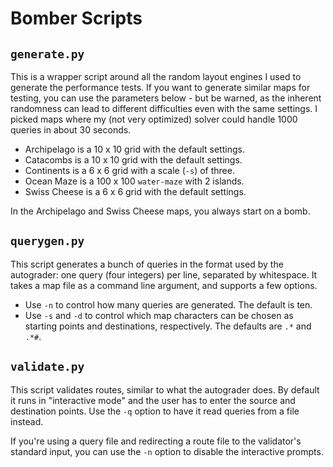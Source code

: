 # Bomber Scripts

## `generate.py`

This is a wrapper script around all the random layout engines I used to generate
the performance tests. If you want to generate similar maps for testing, you can
use the parameters below - but be warned, as the inherent randomness can lead to
different difficulties even with the same settings.  I picked maps where my (not
very optimized) solver could handle 1000 queries in about 30 seconds.

- Archipelago is a 10 x 10 grid with the default settings.
- Catacombs is a 10 x 10 grid with the default settings.
- Continents is a 6 x 6 grid with a scale (`-s`) of three.
- Ocean Maze is a 100 x 100 `water-maze` with 2 islands.
- Swiss Cheese is a 6 x 6 grid with the default settings.

In the Archipelago and Swiss Cheese maps, you always start on a bomb.


## `querygen.py`

This script  generates a bunch of queries  in the format used by the autograder:
one query (four integers) per line, separated by whitespace. It takes a map file
as a command line argument, and supports a few options.

- Use `-n` to control how many queries are generated.  The default is ten.
- Use `-s` and `-d` to control which map characters can be chosen as starting
  points and destinations, respectively.  The defaults are `.*` and `.*#`.


## `validate.py`

This script validates routes, similar to what the autograder does. By default it
runs in "interactive mode" and the user  has to enter the source and destination
points.  Use the `-q` option to have it read queries from a file instead.

If you're  using a query file  and  redirecting a route file  to the validator's
standard input, you can use the `-n` option to disable the interactive prompts.
